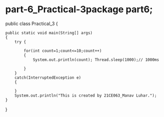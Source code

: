 # part-6_Practical-3package part6;

public class Practical_3 {

    public static void main(String[] args)
    {
        try {

            for(int count=1;count<=10;count++)
            {
                System.out.println(count); Thread.sleep(1000);// 1000ms

            }
        }
        catch(InterruptedException e)
        {

        }
        System.out.println("This is created by 21CE063_Manav Luhar.");
    }

}
